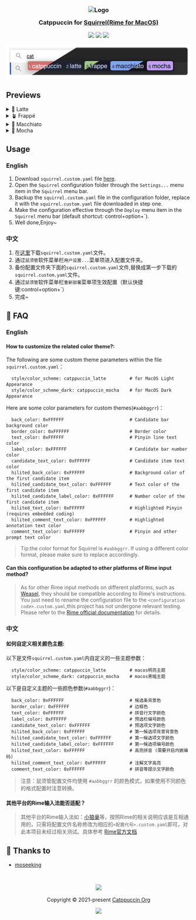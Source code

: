 <h3 align="center">
	<img src="https://raw.githubusercontent.com/catppuccin/catppuccin/main/assets/logos/exports/1544x1544_circle.png" width="100" alt="Logo"/><br/>
	<img src="https://raw.githubusercontent.com/catppuccin/catppuccin/main/assets/misc/transparent.png" height="30" width="0px"/>
	Catppuccin for <a href="https://github.com/rime/squirrel">Squirrel(Rime for MacOS)</a>
	<img src="https://raw.githubusercontent.com/catppuccin/catppuccin/main/assets/misc/transparent.png" height="30" width="0px"/>
</h3>

<p align="center">
	<a href="https://github.com/moseeking/squirrel/stargazers"><img src="https://img.shields.io/github/stars/moseeking/squirrel?colorA=363a4f&colorB=b7bdf8&style=for-the-badge"></a>
	<a href="https://github.com/moseeking/squirrel/issues"><img src="https://img.shields.io/github/issues/moseeking/squirrel?colorA=363a4f&colorB=f5a97f&style=for-the-badge"></a>
	<a href="https://github.com/moseeking/squirrel/contributors"><img src="https://img.shields.io/github/contributors/moseeking/squirrel?colorA=363a4f&colorB=a6da95&style=for-the-badge"></a>
</p>

<p align="center">
	<img src="./assets/preview.webp"/>
</p>

## Previews

<details>
<summary>🌻 Latte</summary>
<img src="./assets/latte.webp"/>
</details>
<details>
<summary>🪴 Frappé</summary>
<img src="./assets/frappe.webp"/>
</details>
<details>
<summary>🌺 Macchiato</summary>
<img src="./assets/macchiato.webp"/>
</details>
<details>
<summary>🌿 Mocha</summary>
<img src="./assets/mocha.webp"/>
</details>

## Usage

### English
1. Download `squirrel.custom.yaml` file [here](/squirrel.custom.yaml).
2. Open the `Squirrel` configuration folder through the `Settings...` menu item in the `Squirrel` menu bar.
3. Backup the `squirrel.custom.yaml` file in the configuration folder,  replace it with the `squirrel.custom.yaml` file downloaded in step one.
4. Make the configuration effective through the `Deploy` menu item in the `Squirrel` menu bar (default shortcut: control+option+\`).
5. Well done,Enjoy~

### 中文
1. 在[这里](/squirrel.custom.yaml)下载`squirrel.custom.yaml`文件。
2. 通过`鼠须管`软件菜单栏`用户设置...`菜单项进入配置文件夹。
3. 备份配置文件夹下面的`squirrel.custom.yaml`文件,替换成第一步下载的`squirrel.custom.yaml`文件。
4. 通过`鼠须管`软件菜单栏`重新部署`菜单项生效配置（默认快捷键:control+option+\`）
5. 完成~

<!-- this section is optional -->
## 🙋 FAQ

### English

#### How to customize the related color theme?:
The following are some custom theme parameters within the file `squirrel.custom.yaml`：
```
  style/color_scheme: catppuccin_latte         # for MacOS Light Appearance
  style/color_scheme_dark: catppuccin_mocha    # for MacOS Dark Appearance
```
Here are some color parameters for custom themes(`#aabbggrr`)：
``` 
  back_color: 0xFFFFFF                         # Candidate bar background color
  border_color: 0xFFFFFF                       # Border color
  text_color: 0xFFFFFF                         # Pinyin line text color
  label_color: 0xFFFFFF                        # Candidate bar number color
  candidate_text_color: 0xFFFFFF               # Candidate item text color
  hilited_back_color: 0xFFFFFF                 # Background color of the first candidate item
  hilited_candidate_text_color: 0xFFFFFF       # Text color of the first candidate item
  hilited_candidate_label_color: 0xFFFFFF      # Number color of the first candidate item
  hilited_text_color: 0xFFFFFF                 # Highlighted Pinyin (requires embedded coding)
  hilited_comment_text_color: 0xFFFFFF         # Highlighted annotation text color
  comment_text_color: 0xFFFFFF                 # Pinyin and other prompt text color
```
> Tip:the color format for Squirrel is `#aabbggrr`. If using a different color format, please make sure to replace accordingly.

#### Can this configuration be adapted to other platforms of Rime input method? 
> As for other Rime input methods on different platforms, such as [Weasel](https://github.com/rime/weasel), they should be compatible according to Rime's instructions. You just need to rename the configuration file to the `<configuration code>.custom.yaml`,this project has not undergone relevant testing. Please refer to the [Rime official documentation](https://github.com/rime/home/wiki ) for details.


### 中文

#### 如何自定义相关颜色主题:
以下是文件`squirrel.custom.yaml`内自定义的一些主题参数：
```
  style/color_scheme: catppuccin_latte         # macos明亮主题
  style/color_scheme_dark: catppuccin_mocha    # macos黑暗主题
```
以下是自定义主题的一些颜色参数(`#aabbggrr`)：
```
  back_color: 0xFFFFFF                         # 候选条背景色
  border_color: 0xFFFFFF                       # 边框色
  text_color: 0xFFFFFF                         # 拼音行文字颜色
  label_color: 0xFFFFFF                        # 预选栏编号颜色
  candidate_text_color: 0xFFFFFF               # 预选项文字颜色
  hilited_back_color: 0xFFFFFF                 # 第一候选项背景背景色
  hilited_candidate_text_color: 0xFFFFFF       # 第一候选项文字颜色
  hilited_candidate_label_color: 0xFFFFFF      # 第一候选项编号颜色
  hilited_text_color: 0xFFFFFF                 # 高亮拼音 (需要开启内嵌编码)
  hilited_comment_text_color: 0xFFFFFF         # 注解文字高亮
  comment_text_color: 0xFFFFFF                 # 拼音等提示文字颜色
```
> 注意：鼠须管配置文件均使用 `#aabbggrr` 的颜色模式，如果使用不同颜色的格式配置时注意转换。
#### 其他平台的Rime输入法能否适配？
> 其他平台的Rime输入法如：[小狼毫](https://github.com/rime/weasel)等，按照Rime的相关说明应该是互相通用的，只需将配置文件名称修改为相应的`<配置代号>.custom.yaml`即可，对此本项目未经过相关测试。具体参考 [Rime官方文档](https://github.com/rime/home/wiki )


	

## 💝 Thanks to

- [moseeking](https://github.com/moseeking)

&nbsp;

<p align="center">
	<img src="https://raw.githubusercontent.com/catppuccin/catppuccin/main/assets/footers/gray0_ctp_on_line.svg?sanitize=true" />
</p>

<p align="center">
	Copyright &copy; 2021-present <a href="https://github.com/catppuccin" target="_blank">Catppuccin Org</a>
</p>

<p align="center">
	<a href="https://github.com/catppuccin/catppuccin/blob/main/LICENSE"><img src="https://img.shields.io/static/v1.svg?style=for-the-badge&label=License&message=MIT&logoColor=d9e0ee&colorA=363a4f&colorB=b7bdf8"/></a>
</p>
